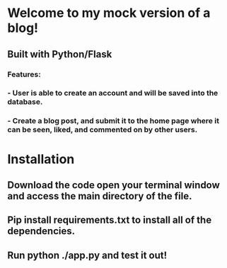 # Welcome to my mock version of a blog!

## Built with Python/Flask

### Features: 
### -  User is able to create an account and will be saved into the database. 
### - Create a blog post, and submit it to the home page where it can be seen, liked, and commented on by other users.

# Installation

## Download the code open your terminal window and access the main directory of the file.

## Pip install requirements.txt to install all of the dependencies.

## Run python ./app.py and test it out!
